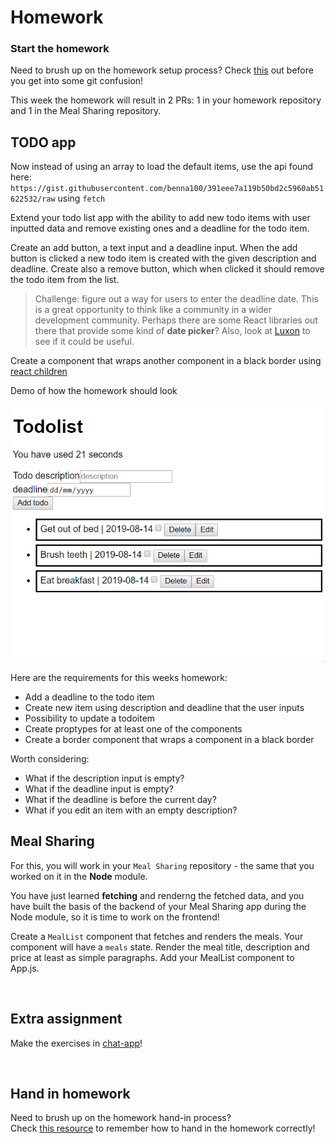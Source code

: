 # Homework

### Start the homework

Need to brush up on the homework setup process? Check [this](https://github.com/HackYourFuture-CPH/Git/blob/main/homework_hand_in.md) out before you get into some git confusion!

This week the homework will result in 2 PRs: 1 in your homework repository and 1 in the Meal Sharing repository.

## TODO app

Now instead of using an array to load the default items, use the api found here: `https://gist.githubusercontent.com/benna100/391eee7a119b50bd2c5960ab51622532/raw` using `fetch`

Extend your todo list app with the ability to add new todo items with user inputted data and remove existing ones and a deadline for the todo item.

Create an add button, a text input and a deadline input. When the add button is clicked a new todo item is created with the given
description and deadline. Create also a remove button, which when clicked it should remove the todo item from the list.

> Challenge: figure out a way for users to enter the deadline date. This is a great opportunity to think like a community in a wider development community. Perhaps there are some React libraries out there that provide some kind of **date picker**? Also, look at [Luxon](https://moment.github.io/luxon/index.html) to see if it could be useful.

Create a component that wraps another component in a black border using [react children](https://medium.com/javascript-in-plain-english/how-to-use-props-children-in-react-7d6ab5836c9d)

Demo of how the homework should look

![todolist](assets/todolist.gif)

Here are the requirements for this weeks homework:

- Add a deadline to the todo item
- Create new item using description and deadline that the user inputs
- Possibility to update a todoitem
- Create proptypes for at least one of the components
- Create a border component that wraps a component in a black border

Worth considering:

- What if the description input is empty?
- What if the deadline input is empty?
- What if the deadline is before the current day?
- What if you edit an item with an empty description?

## Meal Sharing

For this, you will work in your `Meal Sharing` repository - the same that you worked on it in the **Node** module.

You have just learned **fetching** and renderng the fetched data, and you have built the basis of the backend of your Meal Sharing app during the Node module, so it is time to work on the frontend!

Create a `MealList` component that fetches and renders the meals.
Your component will have a `meals` state. Render the meal title, description and price at least as simple paragraphs. Add your MealList component to App.js.

<br/>

## Extra assignment

Make the exercises in [chat-app](https://github.com/HackYourFuture-CPH/React/tree/main/examples/chat-app)!

<br/>

## Hand in homework

Need to brush up on the homework hand-in process?<br/>
Check [this resource](https://github.com/HackYourFuture-CPH/Git/blob/main/homework_hand_in.md) to remember how to hand in the homework correctly!
